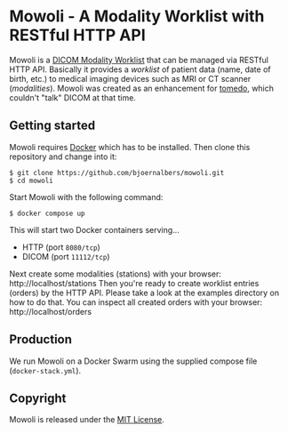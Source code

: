 # Mowoli - A Modality Worklist with RESTful HTTP API

Mowoli is a
[DICOM Modality Worklist](https://en.wikipedia.org/wiki/DICOM#Modality_worklist)
that can be managed via RESTful HTTP API.
Basically it provides a *worklist* of patient data (name, date of birth, etc.)
to medical imaging devices such as MRI or CT scanner (*modalities*).
Mowoli was created as an enhancement for [tomedo](https://tomedo.de),
which couldn't "talk" DICOM at that time.

## Getting started

Mowoli requires [Docker](https://www.docker.com) which has to be installed.
Then clone this repository and change into it:

```console
$ git clone https://github.com/bjoernalbers/mowoli.git
$ cd mowoli
```

Start Mowoli with the following command:

```console
$ docker compose up
```

This will start two Docker containers serving...

- HTTP (port `8080/tcp`)
- DICOM (port `11112/tcp`)

Next create some modalities (stations) with your browser:
http://localhost/stations
Then you're ready to create worklist entries (orders) by the HTTP API.
Please take a look at the examples directory on how to do that.
You can inspect all created orders with your browser:
http://localhost/orders

## Production

We run Mowoli on a Docker Swarm using the supplied compose file
(`docker-stack.yml`).

## Copyright

Mowoli is released under the
[MIT License](https://github.com/bjoernalbers/mowoli/blob/master/LICENSE.txt).
